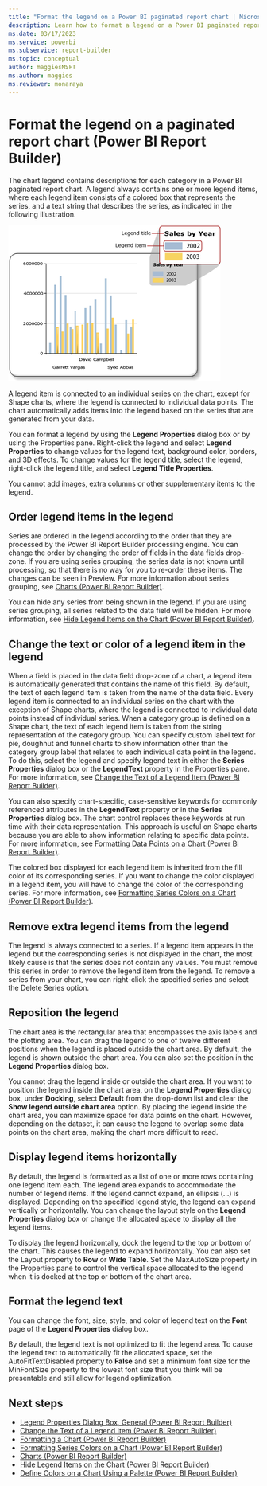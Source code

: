 ```yaml
---
title: "Format the legend on a Power BI paginated report chart | Microsoft Docs"
description: Learn how to format a legend on a Power BI paginated report chart in Report Builder with the Legend Properties dialog box or by using the Properties pane.
ms.date: 03/17/2023
ms.service: powerbi
ms.subservice: report-builder
ms.topic: conceptual
author: maggiesMSFT
ms.author: maggies
ms.reviewer: monaraya
---
```

# Format the legend on a paginated report chart (Power BI Report Builder)

  The chart legend contains descriptions for each category in a Power BI paginated report chart. A legend always contains one or more legend items, where each legend item consists of a colored box that represents the series, and a text string that describes the series, as indicated in the following illustration.  
  
 ![Screenshot showing chart legend.](media/paginated-reports-visualizations/legend-diagram.png "Diagram of a chart legend")  
  
 A legend item is connected to an individual series on the chart, except for Shape charts, where the legend is connected to individual data points. The chart automatically adds items into the legend based on the series that are generated from your data.  
  
 You can format a legend by using the **Legend Properties** dialog box or by using the Properties pane. Right-click the legend and select **Legend Properties** to change values for the legend text, background color, borders, and 3D effects. To change values for the legend title, select the legend, right-click the legend title, and select **Legend Title Properties**.  
  
 You cannot add images, extra columns or other supplementary items to the legend.  

## Order legend items in the legend  
 Series are ordered in the legend according to the order that they are processed by the Power BI Report Builder processing engine. You can change the order by changing the order of fields in the data fields drop-zone. If you are using series grouping, the series data is not known until processing, so that there is no way for you to re-order these items. The changes can be seen in Preview. For more information about series grouping, see [Charts &#40;Power BI Report Builder&#41;](charts-report-builder.md).  
  
 You can hide any series from being shown in the legend. If you are using series grouping, all series related to the data field will be hidden. For more information, see [Hide Legend Items on the Chart &#40;Power BI Report Builder&#41;](/sql/reporting-services/report-design/chart-legend-hide-items-report-builder).  
  
## Change the text or color of a legend item in the legend  
 When a field is placed in the data field drop-zone of a chart, a legend item is automatically generated that contains the name of this field. By default, the text of each legend item is taken from the name of the data field. Every legend item is connected to an individual series on the chart with the exception of Shape charts, where the legend is connected to individual data points instead of individual series. When a category group is defined on a Shape chart, the text of each legend item is taken from the string representation of the category group. You can specify custom label text for pie, doughnut and funnel charts to show information other than the category group label that relates to each individual data point in the legend. To do this, select the legend and specify legend text in either the **Series Properties** dialog box or the **LegendText** property in the Properties pane. For more information, see [Change the Text of a Legend Item &#40;Power BI Report Builder&#41;](/sql/reporting-services/report-design/chart-legend-change-item-text-report-builder).  
  
 You can also specify chart-specific, case-sensitive keywords for commonly referenced attributes in the **LegendText** property or in the **Series Properties** dialog box. The chart control replaces these keywords at run time with their data representation. This approach is useful on Shape charts because you are able to show information relating to specific data points. For more information, see [Formatting Data Points on a Chart &#40;Power BI Report Builder&#41;](/sql/reporting-services/report-design/formatting-data-points-on-a-chart-report-builder-and-ssrs).  
  
 The colored box displayed for each legend item is inherited from the fill color of its corresponding series. If you want to change the color displayed in a legend item, you will have to change the color of the corresponding series. For more information, see [Formatting Series Colors on a Chart &#40;Power BI Report Builder&#41;](/sql/reporting-services/report-design/formatting-series-colors-on-a-chart-report-builder-and-ssrs).  
  
## Remove extra legend items from the legend  
 The legend is always connected to a series. If a legend item appears in the legend but the corresponding series is not displayed in the chart, the most likely cause is that the series does not contain any values. You must remove this series in order to remove the legend item from the legend. To remove a series from your chart, you can right-click the specified series and select the Delete Series option.  
  
## Reposition the legend  
 The chart area is the rectangular area that encompasses the axis labels and the plotting area. You can drag the legend to one of twelve different positions when the legend is placed outside the chart area. By default, the legend is shown outside the chart area. You can also set the position in the **Legend Properties** dialog box.  
  
 You cannot drag the legend inside or outside the chart area. If you want to position the legend inside the chart area, on the **Legend Properties** dialog box, under **Docking**, select **Default** from the drop-down list and clear the **Show legend outside chart area** option. By placing the legend inside the chart area, you can maximize space for data points on the chart. However, depending on the dataset, it can cause the legend to overlap some data points on the chart area, making the chart more difficult to read.  
  
## Display legend items horizontally  
 By default, the legend is formatted as a list of one or more rows containing one legend item each. The legend area expands to accommodate the number of legend items. If the legend cannot expand, an ellipsis (...) is displayed. Depending on the specified legend style, the legend can expand vertically or horizontally. You can change the layout style on the **Legend Properties** dialog box or change the allocated space to display all the legend items.  
  
 To display the legend horizontally, dock the legend to the top or bottom of the chart. This causes the legend to expand horizontally. You can also set the Layout property to **Row** or **Wide Table**. Set the MaxAutoSize property in the Properties pane to control the vertical space allocated to the legend when it is docked at the top or bottom of the chart area.  
  
## Format the legend text  
 You can change the font, size, style, and color of legend text on the **Font** page of the **Legend Properties** dialog box.  
  
 By default, the legend text is not optimized to fit the legend area. To cause the legend text to automatically fit the allocated space, set the AutoFitTextDisabled property to **False** and set a minimum font size for the MinFontSize property to the lowest font size that you think will be presentable and still allow for legend optimization.  
  
## Next steps

- [Legend Properties Dialog Box, General &#40;Power BI Report Builder&#41;](/sql/reporting-services/report-design/chart-legend-formatting-report-builder)   
- [Change the Text of a Legend Item &#40;Power BI Report Builder&#41;](/sql/reporting-services/report-design/chart-legend-change-item-text-report-builder)   
- [Formatting a Chart &#40;Power BI Report Builder&#41;](/sql/reporting-services/report-design/formatting-a-chart-report-builder-and-ssrs) 
- [Formatting Series Colors on a Chart &#40;Power BI Report Builder&#41;](/sql/reporting-services/report-design/formatting-series-colors-on-a-chart-report-builder-and-ssrs)   
- [Charts &#40;Power BI Report Builder&#41;](charts-report-builder.md)   
- [Hide Legend Items on the Chart &#40;Power BI Report Builder&#41;](/sql/reporting-services/report-design/chart-legend-hide-items-report-builder)   
- [Define Colors on a Chart Using a Palette &#40;Power BI Report Builder&#41;](/sql/reporting-services/report-design/define-colors-on-a-chart-using-a-palette-report-builder-and-ssrs)  
  